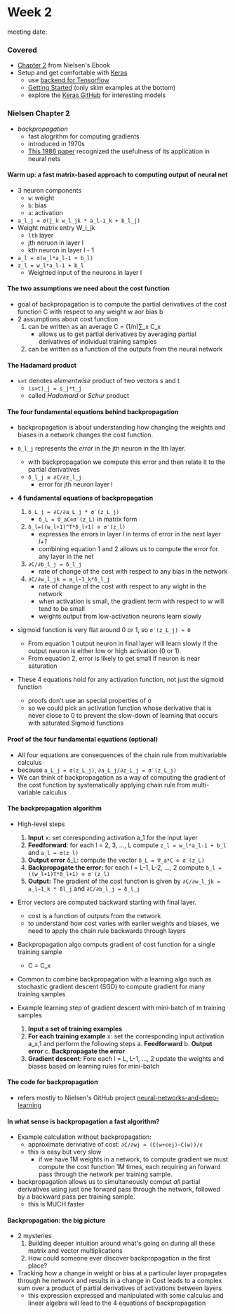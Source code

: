 # Week 2
meeting date: 

### Covered
- [Chapter 2](http://neuralnetworksanddeeplearning.com/chap2.html) from Nielsen's Ebook
- Setup and get comfortable with [Keras](https://keras.io/)
	- use [backend for Tensorflow](https://keras.io/backend/)
	- [Getting Started](https://keras.io/getting-started/sequential-model-guide/) (only skim examples at the bottom)
	- explore the [Keras GitHub](https://github.com/fchollet/keras/tree/master/examples) for interesting models


### Nielsen Chapter 2

- *backpropagation*
	- fast alogrithm for computing gradients
	- introduced in 1970s
	- [This 1986 paper](http://www.nature.com/nature/journal/v323/n6088/pdf/323533a0.pdf) recognized the usefulness of its application in neural nets

#### Warm up: a fast matrix-based approach to computing output of neural net

- 3 neuron components
	- `w`: weight
	- `b`: bias
	- `a`: activation
- `a_l_j = σ(∑_k w_l_jk * a_l-1_k + b_l_j)`
- Weight matrix entry W_l_jk
	- `lth` layer
	- jth neruon in layer l
	- kth neuron in layer l - 1
- `a_l = σ(w_l*a_l-1 + b_l)`
- `z_l = w_l*a_l-1 + b_l`
	- Weighted input of the neurons in layer l

#### The two assumptions we need about the cost function

- goal of backpropagation is to compute the partial derivatives of the cost function C with respect to any weight w aor bias b
- 2 assumptions about cost function
	1. can be written as an average C = (1/n)∑_x C_x
		- allows us to get partial derivatives by averaging partial derivatives of individual training samples
	2. can be written as a function of the outputs from the neural network

#### The Hadamard product

- `s⊙t` denotes *elementwise* product of two vectors s and t
	- `(s⊙t)_j = s_j*t_j`
	- called *Hadamard* or *Schur* product

#### The four fundamental equations behind backpropagation
- backpropagation is about understanding how changing the weights and biases in a network changes the cost function.
- `δ_l_j` represents the *error* in the jth neuron in the lth layer.
	- with backpropagation we compute this error and then relate it to the partial derivatives
	- `δ_l_j ≡ ∂C/∂z_l_j`
		- error for jth neuron layer l
- **4 fundamental equations of backpropagation**
	1. `δ_L_j = ∂C/∂a_L_j * σ′(z_L_j)`
		- `δ_L = ∇_aC⊙σ′(z_L)` in matrix form
	2. `δ_l=((w_l+1)^T*δ_l+1) ⊙ σ′(z_l)`
		- expresses the errors in layer *l* in terms of error in the next layer *l+1*
		- combining equation 1 and 2 allows us to compute the error for any layer in the net
	3. `∂C/∂b_l_j = δ_l_j`
		- rate of change of the cost with respect to any bias in the network
	4. `∂C/∂w_l_jk = a_l−1_k*δ_l_j`
		- rate of change of the cost with respect to any wight in the network
		- when activation is small, the gradient term with respect to w will tend to be small
		- weights output from low-activation neurons learn slowly

- sigmoid function is very flat around 0 or 1, so `σ′(z_L_j) ≈ 0`
	- From equation 1 output neuron in final layer will learn slowly if the output neuron is either low or high activation (0 or 1).
	- From equation 2, error is likely to get small if neuron is near saturation
- These 4 equations hold for any activation function, not just the sigmoid function
	- proofs don't use an special properties of σ
	- so we could pick an activation function whose derivative that is never close to 0 to prevent the slow-down of learning that occurs with saturated Sigmoid functions
	
#### Proof of the four fundamental equations (optional)
- All four equations are consequences of the chain rule from multivariable calculus
- because `a_L_j = σ(z_L_j)`, `∂a_L_j/∂z_L_j = σ′(z_L_j)`
- We can think of backpropagation as a way of computing the gradient of the cost function by systematically applying chain rule from multi-variable calculus
  
#### The backpropagation algorithm
- High-level steps
	1. **Input** x: set corresponding activation a_1 for the input layer
	2. **Feedforward**: for each l = 2, 3, ..., L compute `z_l = w_l*a_l-1 + b_l` and `a_l = σ(z_l)`
	3. **Output error** δ_L: compute the vector `δ_L = ∇_a*C ⊙ σ′(z_L)`
	4. **Backpropagate the error:** for each l = L-1, L-2, ..., 2 compute `δ_l = ((w_l+1)T*δ_l+1) ⊙ σ′(z_l)`
	5. **Output:** The gradient of the cost function is given by `∂C/∂w_l_jk = a_l−1_k * δl_j` and `∂C/∂b_l_j = δ_l_j`

- Error vectors are computed backward starting with final layer.
	- cost is a function of outputs from the network
	- to understand how cost varies with earlier weights and biases, we need to apply the chain rule backwards through layers
- Backpropagation algo computs gradient of cost function for a single training sample
	- C = C_x
- Common to combine backpropagation with a learning algo such as stochastic gradient descent (SGD) to compute gradient for many training samples
- Example learning step of gradient descent with mini-batch of m training samples
	1. **Input a set of training examples**
	2. **For each training example** x: set the corresponding input activation a_x,1 and perform the following steps
		a. **Feedforward**
		b. **Output error**
		c. **Backpropagate the error**
	3. **Gradient descent**: Fore each l = L, L-1, ..., 2 update the weights and biases based on learning rules for mini-batch
  		
#### The code for backpropagation
- refers mostly to Nielsen's GitHub project [neural-networks-and-deep-learning](https://github.com/mnielsen/neural-networks-and-deep-learning)
  	
#### In what sense is backpropagation a fast algorithm?
- Example calculation without backpropagation:
	- approximate deriviative of cost: `∂C/∂wj ≈ (C(w+ϵej)−C(w))/ϵ`
	- this is easy but very slow
		- if we have 1M weights in a network, to compute gradient we must compute the cost function 1M times, each requiring an forward pass through the network per training sample.
- backpropagation allows us to simultaneously comput *all* partial derivatives using just one forward pass through the network, followed by a backward pass per training sample.
	- this is MUCH faster
  
#### Backpropagation: the big picture
- 2 mysteries
	1. Building deeper intuition around what's going on during all these matrix and vector multiplications
	2. How could someone ever discover backpropagation in the first place?
- Tracking how a change in weight or bias at a particular layer propagates through he network and results in a change in Cost leads to a complex sum over a product of partial derivatives of activations between layers
	- this expression expressed and manipulated with some calculus and linear algebra will lead to the 4 equations of backpropagation
	

